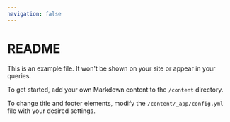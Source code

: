 ```yaml
---
navigation: false
---
```


# README

This is an example file. It won't be shown on your site or appear in your queries.

To get started, add your own Markdown content to the `/content` directory.

To change title and footer elements, modify the `/content/_app/config.yml` file with your desired settings.
